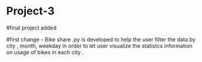 # Project-3
#final project added




#first change - Bike share .py is developed to help the user filter the data by city , month, weekday in order to let user visualize the statistcs information on usage of bikes in each city . 
